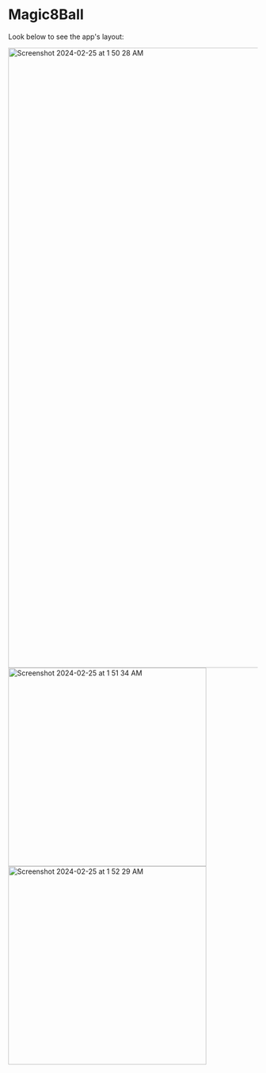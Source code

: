 # Magic8Ball
Look below to see the app's layout:

<img width="1250" alt="Screenshot 2024-02-25 at 1 50 28 AM" src="https://github.com/smkilaru213/Magic8Ball/assets/160697161/237071a4-2f05-413d-bfd7-990cb8040105">
<img width="400" alt="Screenshot 2024-02-25 at 1 51 34 AM" src="https://github.com/smkilaru213/Magic8Ball/assets/160697161/e637a58e-5c98-4ded-86b1-4823285b3f87">
<img width="400" alt="Screenshot 2024-02-25 at 1 52 29 AM" src="https://github.com/smkilaru213/Magic8Ball/assets/160697161/801175ab-b11e-4537-b268-c7bc15b79486">
